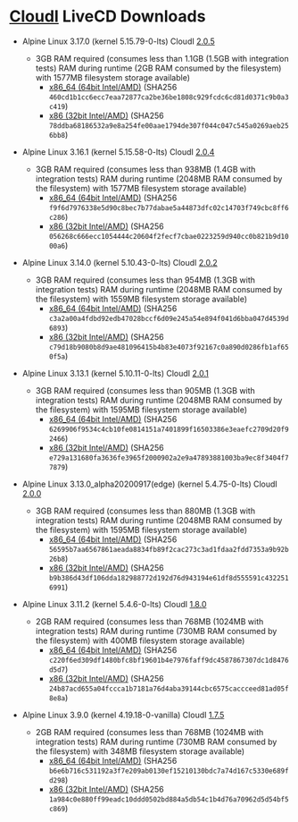 [CloudI](https://cloudi.org) LiveCD Downloads
=============================================

* Alpine Linux 3.17.0 (kernel 5.15.79-0-lts) CloudI [2.0.5](https://osdn.net/dl/cloudi/cloudi-2.0.5.tar.gz)
  * 3GB RAM required (consumes less than 1.1GB (1.5GB with integration tests) RAM during runtime (2GB RAM consumed by the filesystem) with 1577MB filesystem storage available)
    * [x86_64 (64bit Intel/AMD)](https://osdn.net/dl/cloudi/alpine-3.17.0-x86_64-cloudi-2.0.5.iso)
    (SHA256 `460cd1b1cc6ecc7eaa72877ca2be36be1808c929fcdc6cd81d0371c9b0a3c419`)
    * [x86 (32bit Intel/AMD)](https://osdn.net/dl/cloudi/alpine-3.17.0-x86-cloudi-2.0.5.iso)
    (SHA256 `78ddba68186532a9e8a254fe00aae1794de307f044c047c545a0269aeb256bb8`)

* Alpine Linux 3.16.1 (kernel 5.15.58-0-lts) CloudI [2.0.4](https://osdn.net/dl/cloudi/cloudi-2.0.4.tar.gz)
  * 3GB RAM required (consumes less than 938MB (1.4GB with integration tests) RAM during runtime (2048MB RAM consumed by the filesystem) with 1577MB filesystem storage available)
    * [x86_64 (64bit Intel/AMD)](https://osdn.net/dl/cloudi/alpine-3.16.1-x86_64-cloudi-2.0.4.iso)
    (SHA256 `f9f6d7976338e5d90c8bec7b77dabae5a44873dfc02c14703f749cbc8ff6c286`)
    * [x86 (32bit Intel/AMD)](https://osdn.net/dl/cloudi/alpine-3.16.1-x86-cloudi-2.0.4.iso)
    (SHA256 `056268c666ecc1054444c20604f2fecf7cbae0223259d940cc0b821b9d1000a6`)

* Alpine Linux 3.14.0 (kernel 5.10.43-0-lts) CloudI [2.0.2](https://osdn.net/dl/cloudi/cloudi-2.0.2.tar.gz)
  * 3GB RAM required (consumes less than 954MB (1.3GB with integration tests) RAM during runtime (2048MB RAM consumed by the filesystem) with 1559MB filesystem storage available)
    * [x86_64 (64bit Intel/AMD)](https://osdn.net/dl/cloudi/alpine-3.14.0-x86_64-cloudi-2.0.2.iso)
    (SHA256 `c3a2a00a4fdbd92edb47028bccf6d09e245a54e894f041d6bba047d4539d6893`)
    * [x86 (32bit Intel/AMD)](https://osdn.net/dl/cloudi/alpine-3.14.0-x86-cloudi-2.0.2.iso)
    (SHA256 `c79d18b9080b8d9ae481096415b4b83e4073f92167c0a890d0286fb1af650f5a`)

* Alpine Linux 3.13.1 (kernel 5.10.11-0-lts) CloudI [2.0.1](https://osdn.net/dl/cloudi/cloudi-2.0.1.tar.gz)
  * 3GB RAM required (consumes less than 905MB (1.3GB with integration tests) RAM during runtime (2048MB RAM consumed by the filesystem) with 1595MB filesystem storage available)
    * [x86_64 (64bit Intel/AMD)](https://osdn.net/dl/cloudi/alpine-3.13.1-x86_64-cloudi-2.0.1.iso)
    (SHA256 `6269906f9534c4cb10fe0814151a7401899f16503386e3eaefc2709d20f92466`)
    * [x86 (32bit Intel/AMD)](https://osdn.net/dl/cloudi/alpine-3.13.1-x86-cloudi-2.0.1.iso)
    (SHA256 `e729a131680fa3636fe3965f2000902a2e9a47893881003ba9ec8f3404f77879`)

* Alpine Linux 3.13.0_alpha20200917(edge) (kernel 5.4.75-0-lts) CloudI [2.0.0](https://osdn.net/dl/cloudi/cloudi-2.0.0.tar.gz)
  * 3GB RAM required (consumes less than 880MB (1.3GB with integration tests) RAM during runtime (2048MB RAM consumed by the filesystem) with 1595MB filesystem storage available)
    * [x86_64 (64bit Intel/AMD)](https://osdn.net/dl/cloudi/alpine-3.13.0_alpha20200917-x86_64-cloudi-2.0.0.iso)
    (SHA256 `56595b7aa6567861aeada8834fb89f2cac273c3ad1fdaa2fdd7353a9b92b26b8`)
    * [x86 (32bit Intel/AMD)](https://osdn.net/dl/cloudi/alpine-3.13.0_alpha20200917-x86-cloudi-2.0.0.iso)
    (SHA256 `b9b386d43df106dda182988772d192d76d943194e61df8d555591c4322516991`)

* Alpine Linux 3.11.2 (kernel 5.4.6-0-lts) CloudI [1.8.0](https://osdn.net/dl/cloudi/cloudi-1.8.0.tar.gz)
  * 2GB RAM required (consumes less than 768MB (1024MB with integration tests) RAM during runtime (730MB RAM consumed by the filesystem) with 400MB filesystem storage available)
    * [x86_64 (64bit Intel/AMD)](https://osdn.net/dl/cloudi/alpine-3.11.2-x86_64-cloudi-1.8.0.iso)
    (SHA256 `c220f6ed309df1480bfc8bf19601b4e7976faff9dc4587867307dc1d8476d5d7`)
    * [x86 (32bit Intel/AMD)](https://osdn.net/dl/cloudi/alpine-3.11.2-x86-cloudi-1.8.0.iso)
    (SHA256 `24b87acd655a04fccca1b7181a76d4aba39144cbc6575caccceed81ad05f8e8a`)

* Alpine Linux 3.9.0 (kernel 4.19.18-0-vanilla) CloudI [1.7.5](https://osdn.net/dl/cloudi/cloudi-1.7.5.tar.gz)
  * 2GB RAM required (consumes less than 768MB (1024MB with integration tests) RAM during runtime (730MB RAM consumed by the filesystem) with 348MB filesystem storage available)
    * [x86_64 (64bit Intel/AMD)](https://osdn.net/dl/cloudi/alpine-3.9.0-x86_64-cloudi-1.7.5.iso)
    (SHA256 `b6e6b716c531192a3f7e209ab0130ef15210130bdc7a74d167c5330e689fd298`)
    * [x86 (32bit Intel/AMD)](https://osdn.net/dl/cloudi/alpine-3.9.0-x86-cloudi-1.7.5.iso)
    (SHA256 `1a984c0e880ff99eadc10ddd0502bd884a5db54c1b4d76a70962d5d54bf5c869`)

